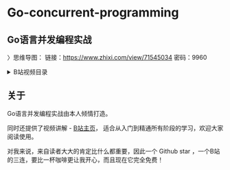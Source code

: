 # Go-concurrent-programming

## Go语言并发编程实战
〉思维导图： 链接：https://www.zhixi.com/view/71545034  密码：9960

<details>
  <summary>B站视频目录</summary>
    
  - [Mutex: 如何解决资源并发访问问题-01](https://www.bilibili.com/video/BV1qe4y127TV/)  
  
  - [Mutex：常见的 4 种错误场景 02](https://www.bilibili.com/video/BV16e4y1y7Kb/)
    
  - [Mutex：如何拓展额外功能？ 03](https://www.bilibili.com/video/BV1Sg411B75U/)  
  
  - [RWMutex：读写锁的实现原理及避坑指南 04](https://www.bilibili.com/video/BV1rg411B71e/)  
  
  - [WaitGroup：协同等待，任务编排 05](https://www.bilibili.com/video/BV1gm4y1F7su/)  
  
  - [Cond：条件变量的实现机制及避坑 06](https://www.bilibili.com/video/BV11d4y1r7wE/)  
  
  - [Once：见名知其意的并发原语 07](https://www.bilibili.com/video/BV1fe4y1W7Yb/)  
  
  - [map：如何实现线程安全的map类型 08](https://www.bilibili.com/video/BV1Xg411i75P/)  
  
  - [pool: 性能提升操作](https://www.bilibili.com/video/BV1324y117PL/)
  
  - [Context：Goroutine上下文 10](https://www.bilibili.com/video/BV1Vt4y1N7MD/)  
</details>

## 关于

Go语言并发编程实战由本人倾情打造。

同时还提供了视频讲解 - [B站主页](https://space.bilibili.com/270149833)， 适合从入门到精通所有阶段的学习，欢迎大家阅读使用。

对我来说，来自读者大大的肯定比什么都重要，因此一个 Github star ，一个B站的三连，要比一杯咖啡更让我开心，而且现在它完全免费！
